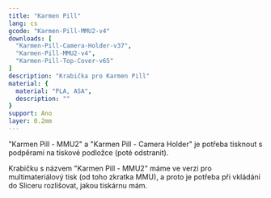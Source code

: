 ```yaml
---
title: "Karmen Pill"
lang: cs
gcode: "Karmen-Pill-MMU2-v4"
downloads: [
  "Karmen-Pill-Camera-Holder-v37",
  "Karmen-Pill-MMU2-v4",
  "Karmen-Pill-Top-Cover-v65"
]
description: "Krabička pro Karmen Pill"
material: {
  material: "PLA, ASA",
  description: ""
}
support: Ano
layer: 0.2mm
---
```


"Karmen Pill - MMU2" a "Karmen Pill - Camera Holder" je potřeba tisknout s podpěrami na tiskové podložce (poté odstranit).

Krabičku s názvem "Karmen Pill - MMU2" máme ve verzi pro multimateriálový tisk (od toho zkratka MMU), a proto je potřeba při vkládání do Sliceru rozlišovat, jakou tiskárnu mám.